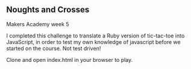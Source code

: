## Noughts and Crosses
Makers Academy week 5

I completed this challenge to translate a Ruby version of tic-tac-toe into JavaScript, in order to test my own knowledge of javascript before we started on the course. Not test driven!

Clone and open index.html in your browser to play.